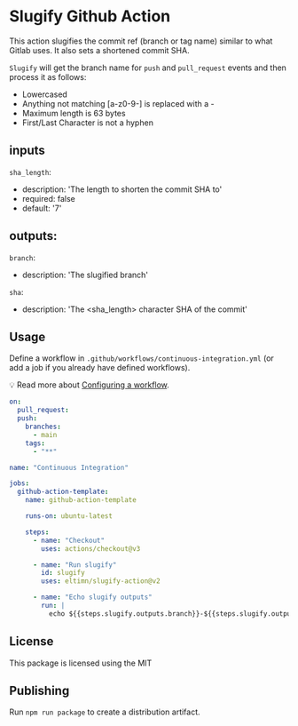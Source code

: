# Slugify Github Action

This action slugifies the commit ref (branch or tag name) similar to what Gitlab uses. It also sets a shortened commit SHA.

`Slugify` will get the branch name for `push` and `pull_request` events and then process it as follows:

* Lowercased
* Anything not matching [a-z0-9-] is replaced with a -
* Maximum length is 63 bytes
* First/Last Character is not a hyphen

## inputs

`sha_length`:
  - description: 'The length to shorten the commit SHA to'
  - required: false
  - default: '7'

## outputs:
  `branch`:
  - description: 'The slugified branch'

  `sha`:
  - description: 'The <sha_length> character SHA of the commit'

## Usage

Define a workflow in `.github/workflows/continuous-integration.yml` (or add a job if you already have defined workflows).

:bulb: Read more about [Configuring a workflow](https://help.github.com/en/articles/configuring-a-workflow).

```yaml
on:
  pull_request:
  push:
    branches:
      - main
    tags:
      - "**"

name: "Continuous Integration"

jobs:
  github-action-template:
    name: github-action-template

    runs-on: ubuntu-latest

    steps:
      - name: "Checkout"
        uses: actions/checkout@v3

      - name: "Run slugify"
        id: slugify
        uses: eltimn/slugify-action@v2

      - name: "Echo slugify outputs"
        run: |
          echo ${{steps.slugify.outputs.branch}}-${{steps.slugify.outputs.sha}}
```

## License

This package is licensed using the MIT

## Publishing

Run `npm run package` to create a distribution artifact.
